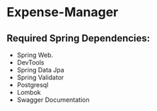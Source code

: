 # Expense-Manager
## Required Spring Dependencies:
- Spring Web.
- DevTools
- Spring Data Jpa
- Spring Validator
- Postgresql
- Lombok
- Swagger Documentation